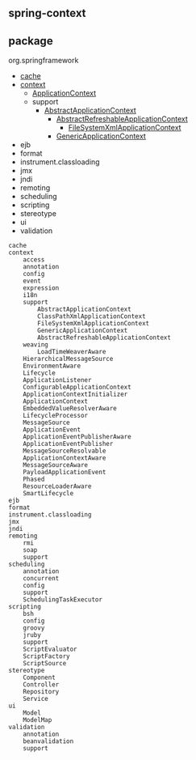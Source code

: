 ## spring-context


## package
org.springframework
* [cache](/20-framework/src/spring/spring-context/cache/README.md)
* [context](20-framework/src/spring/spring-context/context/README.md)
  * [ApplicationContext](/20-framework/src/spring/spring-context/context/ApplicationContext.md)
  * support
    * [AbstractApplicationContext](/20-framework/src/spring/spring-context/context/support/AbstractApplicationContext.md)
      * [AbstractRefreshableApplicationContext](/20-framework/src/spring/spring-context/context/support/AbstractRefreshableApplicationContext.md)
        * [FileSystemXmlApplicationContext](/20-framework/src/spring/spring-context/context/support/FileSystemXmlApplicationContext.md)
      * [GenericApplicationContext](/20-framework/src/spring/spring-context/context/support/GenericApplicationContext.md)
* ejb
* format
* instrument.classloading
* jmx
* jndi
* remoting
* scheduling
* scripting
* stereotype
* ui
* validation

```
cache
context
    access
    annotation
    config
    event
    expression
    i18n
    support
        AbstractApplicationContext
        ClassPathXmlApplicationContext
        FileSystemXmlApplicationContext
        GenericApplicationContext
        AbstractRefreshableApplicationContext
    weaving
        LoadTimeWeaverAware
    HierarchicalMessageSource
    EnvironmentAware
    Lifecycle
    ApplicationListener
    ConfigurableApplicationContext
    ApplicationContextInitializer
    ApplicationContext
    EmbeddedValueResolverAware
    LifecycleProcessor
    MessageSource
    ApplicationEvent
    ApplicationEventPublisherAware
    ApplicationEventPublisher
    MessageSourceResolvable
    ApplicationContextAware
    MessageSourceAware
    PayloadApplicationEvent
    Phased
    ResourceLoaderAware
    SmartLifecycle
ejb
format
instrument.classloading
jmx
jndi
remoting
    rmi
    soap
    support
scheduling
    annotation
    concurrent
    config
    support
    SchedulingTaskExecutor
scripting
    bsh
    config
    groovy
    jruby
    support
    ScriptEvaluator
    ScriptFactory
    ScriptSource
stereotype
    Component
    Controller
    Repository
    Service
ui
    Model
    ModelMap
validation
    annotation
    beanvalidation
    support
```